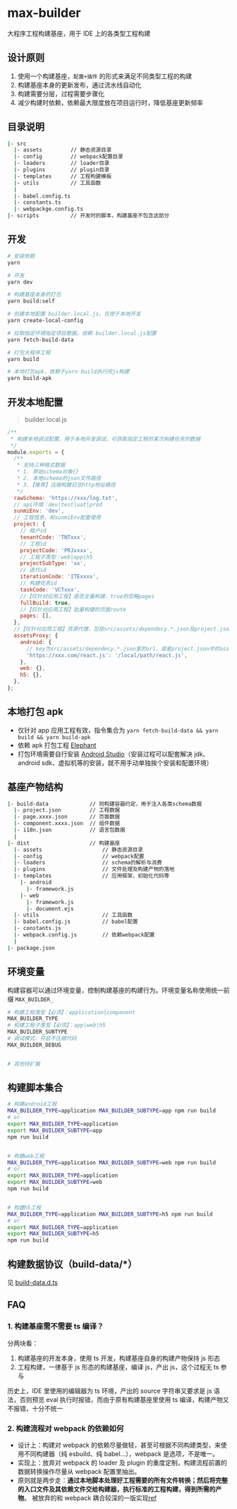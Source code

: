 # max-builder

大程序工程构建基座，用于 IDE 上的各类型工程构建

## 设计原则

1. 使用一个构建基座，`配置+插件` 的形式来满足不同类型工程的构建
2. 构建基座本身的更新发布，通过流水线自动化
3. 构建需要分层，过程需要步骤化
4. 减少构建时依赖，依赖最大限度放在项目运行时，降低基座更新频率

## 目录说明

```bash
|- src
  |- assets         // 静态资源目录
  |- config         // webpack配置目录
  |- loaders        // loader目录
  |- plugins        // plugin目录
  |- templates      // 工程构建模板
  |- utils          // 工具函数
  |
  |- babel.config.ts
  |- constants.ts
  |- webpackge.config.ts
|- scripts          // 开发时的脚本，构建基座不包含这部分

```

## 开发

```bash
# 安装依赖
yarn

# 开发
yarn dev

# 构建基座本身的打包
yarn build:self

# 创建本地配置 builder.local.js，仅用于本地开发
yarn create-local-config

# 拉取指定环境指定项目数据，依赖 builder.local.js配置
yarn fetch-build-data

# 打包大程序工程
yarn build

# 本地打包apk，依赖于yarn build执行完js构建
yarn build-apk
```

## 开发本地配置

> builder.local.js

```js
/**
 * 构建本地调试配置，用于本地开发调试，可获取指定工程的某次构建任务的数据
 */
module.exports = {
  /**
   * 支持三种格式数据
   * 1. 原始schema对象{}
   * 2. 本地schema的json文件路径
   * 3.【推荐】远端构建日志http地址路径
   */
  rawSchema: 'https://xxx/log.txt',
  // api环境：dev|test|uat|prod
  sunmiEnv: 'dev',
  // 工程信息，和sunmiEnv配套使用
  project: {
    // 租户id
    tenantCode: 'TNTxxx',
    // 工程id
    projectCode: 'PRJxxxx',
    // 工程子类型：web|app|h5
    projectSubType: 'xx',
    // 迭代id
    iterationCode: 'ITExxxx',
    // 构建任务id
    taskCode: 'VCTxxx',
    //【仅针对应用工程】是否全量构建，true则忽略pages
    fullBuild: true,
    //【仅针对应用工程】批量构建的页面route
    pages: [],
  },
  //【仅针对应用工程】资源代理，包括src/assets/dependecy.*.json及project.json中的assets，可代理至本地脚本（仅支持绝对路径或http地址）
  assetsProxy: {
    android: {
      // key为src/assets/dependecy.*.json里的url，或者project.json中的assets的bundlePath
      'https://xxx.com/react.js': '/local/path/react.js',
    },
    web: {},
    h5: {},
  },
};
```

## 本地打包 apk

- 仅针对 app 应用工程有效，指令集合为 `yarn fetch-build-data && yarn build && yarn build-apk`
- 依赖 apk 打包工程 [Elephant](https://codeup.teambition.com/sunmi/MaxProgram/Android/Elephant.git)
- 打包环境需要自行安装 [Android Studio](https://developer.android.com/studio)（安装过程可以配套解决 jdk、android sdk、虚拟机等的安装，就不用手动单独挨个安装和配置环境）

## 基座产物结构

```bash
|- build-data             // 同构建容器约定，用于注入各类schema数据
  |- project.json         // 工程数据
  |- page.xxxx.json       // 页面数据
  |- component.xxxx.json  // 组件数据
  |- i18n.json            // 语言包数据
  |
|- dist                   // 构建基座
  |- assets                   // 静态资源目录
  |- config                   // webpack配置
  |- loaders                  // schema的解析与消费
  |- plugins                  // 文件处理及构建产物的落地
  |- templates                // 应用框架，初始化代码等
    |- android
      |- framework.js
    |- web
      |- framework.js
      |- document.ejs
  |- utils                    // 工具函数
  |- babel.config.js          // babel配置
  |- constants.js
  |- webpack.config.js        // 依赖webpack配置
  |
|- package.json
```

## 环境变量

构建容器可以通过环境变量，控制构建基座的构建行为。环境变量名称使用统一前缀 `MAX_BUILDER_`

```bash
# 构建工程类型【必须】：application|component
MAX_BUILDER_TYPE
# 构建工程子类型【必须】：app|web|h5
MAX_BUILDER_SUBTYPE
# 调试模式，开启不压缩代码
MAX_BUILDER_DEBUG


# 其他待扩展
```

## 构建脚本集合

```bash
# 构建android工程
MAX_BUILDER_TYPE=application MAX_BUILDER_SUBTYPE=app npm run build
# or
export MAX_BUILDER_TYPE=application
export MAX_BUILDER_SUBTYPE=app
npm run build


# 构建web工程
MAX_BUILDER_TYPE=application MAX_BUILDER_SUBTYPE=web npm run build
# or
export MAX_BUILDER_TYPE=application
export MAX_BUILDER_SUBTYPE=web
npm run build


# 构建h5工程
MAX_BUILDER_TYPE=application MAX_BUILDER_SUBTYPE=h5 npm run build
# or
export MAX_BUILDER_TYPE=application
export MAX_BUILDER_SUBTYPE=h5
npm run build

```

## 构建数据协议（build-data/\*）

见 [build-data.d.ts](/types/build-data.d.ts)

## FAQ

### 1. 构建基座需不需要 ts 编译？

分两块看：

1. 构建基座的开发本身，使用 ts 开发，构建基座自身的构建产物保持 js 形态
2. 工程构建，一律基于 js 形态的构建基座，编译 js，产出 js，这个过程无 ts 参与

历史上，IDE 里使用的编辑器为 ts 环境，产出的 source 字符串又要求是 js 语法，否则预览 eval 执行时报错，而由于原有构建基座里使用 ts 编译，构建产物又不报错，十分不统一

### 2. 构建流程对 webpack 的依赖如何

- 设计上：构建对 webpack 的依赖尽量做轻，甚至可根据不同构建类型，来使用不同构建器（纯 esbuild、纯 babel...），webpack 是选项，不是唯一。
- 实现上：放弃对 webpack 的 loader 及 plugin 的重度定制，构建流程前置的数据转换操作尽量从 webpack 配置里抽出。
- 原则就是两步走：**通过本地脚本处理好工程需要的所有文件转换；然后将完整的入口文件及其依赖文件交给构建器，执行标准的工程构建，得到所需的产物**。
  被放弃的和 webpack 耦合较深的一版实现[ref](https://codeup.teambition.com/sunmi/MaxProgram/FrontEnd/max-builder/tree/4a3d8901f4536ed1e196e44b0bed17ed1581c63e)
